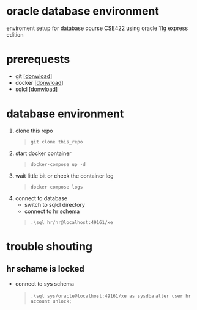 # oracle database environment
enviroment setup for database course CSE422
using oracle 11g express edition



# prerequests
* git [[donwload](https://git-scm.com/downloads)]
* docker [[donwload](https://www.docker.com/products/docker-desktop/)]
* sqlcl [[donwload](https://www.oracle.com/database/sqldeveloper/technologies/sqlcl/download/)]

# database environment
1. clone this repo
    > `git clone this_repo`
2. start docker container 
    > `docker-compose up -d`
4. wait little bit or check the container log
    > `docker compose logs`
3. connect to database
    * switch to sqlcl directory
    * connect to hr schema
    > `.\sql hr/hr@localhost:49161/xe`


# trouble shouting
## hr schame is locked
* connect to sys schema
    > `.\sql sys/oracle@localhost:49161/xe as sysdba`
    > `alter user hr account unlock;`

